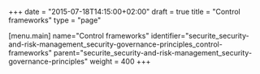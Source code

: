 +++
date = "2015-07-18T14:15:00+02:00"
draft = true
title = "Control frameworks"
type = "page"

[menu.main]
name="Control frameworks"
identifier="securite_security-and-risk-management_security-governance-principles_control-frameworks"
parent="securite_security-and-risk-management_security-governance-principles"
weight = 400
+++